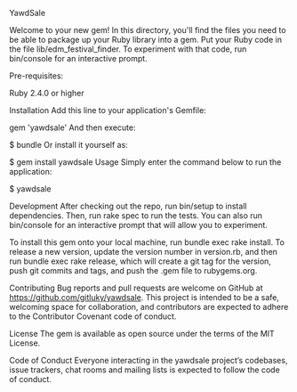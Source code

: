 YawdSale

Welcome to your new gem! In this directory, you'll find the files you need to be able to package up your Ruby library into a gem. Put your Ruby code in the file lib/edm_festival_finder. To experiment with that code, run bin/console for an interactive prompt.

Pre-requisites:

Ruby 2.4.0 or higher

Installation
Add this line to your application's Gemfile:

gem 'yawdsale'
And then execute:

$ bundle
Or install it yourself as:

$ gem install yawdsale
Usage
Simply enter the command below to run the application:

$ yawdsale

Development
After checking out the repo, run bin/setup to install dependencies. Then, run rake spec to run the tests. You can also run bin/console for an interactive prompt that will allow you to experiment.

To install this gem onto your local machine, run bundle exec rake install. To release a new version, update the version number in version.rb, and then run bundle exec rake release, which will create a git tag for the version, push git commits and tags, and push the .gem file to rubygems.org.

Contributing
Bug reports and pull requests are welcome on GitHub at https://github.com/gitluky/yawdsale. This project is intended to be a safe, welcoming space for collaboration, and contributors are expected to adhere to the Contributor Covenant code of conduct.

License
The gem is available as open source under the terms of the MIT License.

Code of Conduct
Everyone interacting in the yawdsale project’s codebases, issue trackers, chat rooms and mailing lists is expected to follow the code of conduct.
